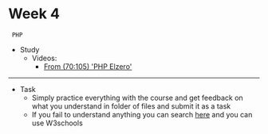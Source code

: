 # Week 4
     PHP
- Study 
    - Videos:
        - [From (70:105) 'PHP Elzero'](https://www.youtube.com/playlist?list=PLDoPjvoNmBAy41u35AqJUrI-H83DObUDq)


---
- Task
    - Simply practice everything with the course and get feedback on what you understand in folder of files and submit it as a task
    - If you fail to understand anything you can search [here](https://laracasts.com/series/php-for-beginners) and you can use W3schools 
        